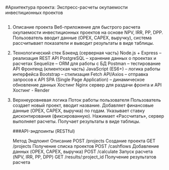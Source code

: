 #Архитектура проекта: Экспресс-расчеты окупаемости инвестиционных проектов

##

1. Описание проекта
   Веб-приложение для быстрого расчета окупаемости инвестиционных проектов на основе NPV, IRR, PP, DPP. Пользователь вводит данные (OPEX, CAPEX, выручку), система рассчитывает показатели и выводит результаты в виде таблицы.

2. Технологический стек
   Бэкенд (серверная часть)
   Node.js + Express – реализация REST API
   PostgreSQL – хранение данных о проектах и расчетах
   Sequelize – ORM для работы с БД
   Postman – тестирование API
   Фронтенд (клиентская часть)
   JavaScript (ES6+) – логика работы интерфейса
   Bootstrap – стилизация
   Fetch API/Axios – отправка запросов к API
   SPA (Single Page Application) – динамическое обновление данных
   Хостинг
   Nginx сервер для раздачи фронта и API
   Хостинг - Render

3. Верхнеуровневая логика
   Поток работы пользователя
   Пользователь создает новый проект, вводит название.
   Добавляет финансовые данные (OPEX, CAPEX, выручка) по годам.
   Указывает ставку дисконтирования (фиксированную).
   Нажимает «Рассчитать», сервер выполняет расчеты.
   Получает результаты в виде таблицы.

   ###API-эндпоинты (RESTful)

   Метод Эндпоинт Описание
   POST /projects Создание проекта
   GET /projects Получение списка проектов
   POST /cashflows Добавление данных (OPEX, CAPEX, выручка)
   POST /calculate Запуск расчета (NPV, IRR, PP, DPP)
   GET /results/:project_id Получение результатов расчета

